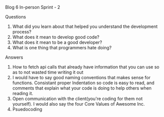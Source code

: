 Blog 6 In-person Sprint - 2

Questions
1. What did you learn about that helped you understand the development process?
2. What does it mean to develop good code?
3. What does it mean to be a good developer?
4. What is one thing that programmers hate doing?

Answers
1. How to fetch api calls that already have information that you can use
so as to not wasted time writing it out
2. I would have to say good naming conventions that makes sense for functions. Consistant proper Indentation
so code is easy to read, and comments that explain what your code is doing to help others when reading it.
3. Open communication with the client(you're coding for them not yourself). I would also say the four Core Values of Awesome Inc.
4. Psuedocoding